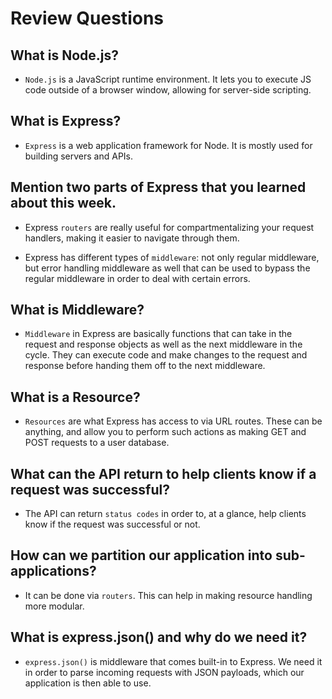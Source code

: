 # Review Questions

## What is Node.js?
* `Node.js` is a JavaScript runtime environment. It lets you to execute JS code outside of a browser window, allowing for server-side scripting.

## What is Express?
* `Express` is a web application framework for Node. It is mostly used for building servers and APIs.

## Mention two parts of Express that you learned about this week.
* Express `routers` are really useful for compartmentalizing your request handlers, making it easier to navigate through them.

* Express has different types of `middleware`: not only regular middleware, but error handling middleware as well that can be used to bypass the regular middleware in order to deal with certain errors.

## What is Middleware?
* `Middleware` in Express are basically functions that can take in the request and response objects as well as the next middleware in the cycle. They can execute code and make changes to the request and response before handing them off to the next middleware.

## What is a Resource?
* `Resources` are what Express has access to via URL routes. These can be anything, and allow you to perform such actions as making GET and POST requests to a user database.

## What can the API return to help clients know if a request was successful?
* The API can return `status codes` in order to, at a glance, help clients know if the request was successful or not.

## How can we partition our application into sub-applications?
* It can be done via `routers`. This can help in making resource handling more modular.

## What is express.json() and why do we need it?
* `express.json()` is middleware that comes built-in to Express. We need it in order to parse incoming requests with JSON payloads, which our application is then able to use.
